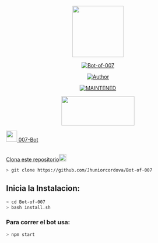 <p align="center">
<img src="./src/assistant.jpg" width="140" height="140"/>
</p>
<p align="center">
<a href="#"><img title="Bot-of-007" src="https://img.shields.io/badge/| 🔥BOT-007🔥 | Edicion de bots-black?colorA=%23ff0000&colorB=%23000000&style=for-the-badge"></a>
</p>
<p align="center">
<a href="https://github.com/Jhuniorcordova0"><img title="Author" src="https://img.shields.io/badge/editado por-codigo 007-green?colorA=%00ff00style=for-the-badge&logo=github"></a>
</p>
<p align="center">
<a href="#"><img title="MAINTENED" src="https://img.shields.io/badge/MAINTENED-YES-blue?colorA=%23ff0000&colorB=%230000ff&style=for-the-badge"</a>
</p>
<p align="center">
<img src="https://www.crackingpro.com/uploads/team_VIP.gif" width="200" height="80"/>
</p>
<img src="https://i.imgur.com/n1zo2wL.gif" width="30" height="30"/> 007-Bot
</p>
<br />
    Clona este repositorio</h3><img src="https://raw.githubusercontent.com/othneildrew/Best-README-Template/master/images/logo.png" alt="Logo" width="20" height="20">
  </a>

```bash
> git clone https://github.com/Jhuniorcordova/Bot-of-007
```

## Inicia la Instalacion:

```bash
> cd Bot-of-007
> bash install.sh
```

### Para correr el bot usa:
```bash
> npm start
```

